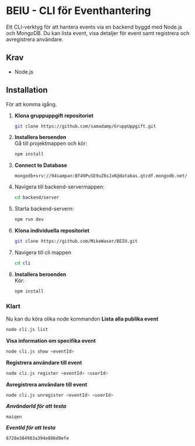 # BEIU - CLI för Eventhantering

Ett CLI-verktyg för att hantera events via en backend byggd med Node.js och MongoDB. Du kan lista event, visa detaljer för event samt registrera och avregistrera användare.

## Krav

* Node.js

 ## Installation

För att komma igång.



1. **Klona gruppuppgift repositoriet**  
   ```bash
   git clone https://github.com/samadamp/GruppUppgift.git
   ```
2. **Installera beroenden**  
   Gå till projektmappen och kör:
   ```bash
   npm install
   ```
3. **Connect to Database**
   ```
   mongodb+srv://94sampan:Bf49PuSE9uZ6sJxK@databas.qtcdf.mongodb.net/
   ```
5. Navigera till backend-servermappen:
   ```bash
   cd backend/server
   ```
6. Starta backend-servern:
   ```bash
   npm run dev
   ```
7. **Klona individuella repositoriet**
   ```bash
   git clone https://github.com/MikeWaser/BEIU.git
   ```
8. Navigera till cli mappen
   ```bash
   cd cli
   ```
9. **Installera beroenden**  
  Kör:
   ```bash
   npm install
   ```
### Klart
Nu kan du köra olika node kommandon
**Lista alla publika event**
```bash
node cli.js list
```
**Visa information om specifika event**
```bash
node cli.js show <eventId>
```
**Registrera användare till event**
```bash
node cli.js register <eventId> <userId>
```
**Avregistrera användare till event**
```bash
node cli.js unregister <eventId> <userId>
```

***AnvändarId för att testa***
```
maiqen
```
***EventId för att testa***
```
6728e384983a394e886d0efe
```
